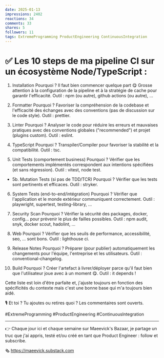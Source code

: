 ```yaml
---
date: 2025-01-13
impressions: 2402
reactions: 34
comments: 33
shares: 5
followers: 11
tags: ExtremeProgramming ProductEngineering ContinuousIntegration
---
```


# ✅ Les 10 steps de ma pipeline CI sur un écosystème Node/TypeScript :

1. Installation
   Pourquoi ? Il faut bien commencer quelque part 😋
   Grosse attention à la configuration de la pipeline et à la stratégie de cache pour garantir l'efficacité.
   Outil : npm (ou autre), github actions (ou autre), ...

2. Formatter
   Pourquoi ? Favoriser la compréhension de la codebase et l'efficacité des échanges avec des conventions (pas de discussion sur le code style).
   Outil : prettier.

3. Linter
   Pourquoi ? Analyser le code pour réduire les erreurs et mauvaises pratiques avec des conventions globales ("recommended") et projet (plugins custom).
   Outil : eslint.

4. TypeScript
   Pourquoi ? Transpiler/Compiler pour favoriser la stabilité et la compatibilité.
   Outil : tsc.

5. Unit Tests (comportement business)
   Pourquoi ? Vérifier que les comportements implémentés correspondent aux intentions spécifiées (et sans régression).
   Outil : vitest, node test.

- 5b. Mutation Tests (si pas de TDD/TCR)
  Pourquoi ? Vérifier que les tests sont pertinents et efficaces.
  Outil : stryker.

6. System Tests (end-to-end/intégration)
   Pourquoi ? Vérifier que l'application et le monde extérieur communiquent correctement.
   Outil : playwright, supertest, testing-library, ...

7. Security Scan
   Pourquoi ? Vérifier la sécurité des packages, docker, config... pour prévenir le plus de failles possibles.
   Outil : npm audit, snyk, docker scout, hadolint, ...

8. Web
   Pourquoi ? Vérifier que les seuils de performance, accessibilité, seo, ... sont bons.
   Outil : lighthouse ci.

9. Release Notes
   Pourquoi ? Préparer (pour publier) automatiquement les changements pour l'équipe, l'entreprise et les utilisateurs.
   Outil : conventional-changelog.

10. Build
    Pourquoi ? Créer l'artefact à livrer/déployer parce qu'il faut bien que l'utilisateur joue avec à un moment 😋.
    Outil : it depends !

Cette liste est loin d'être parfaite et, j'ajuste toujours en fonction des spécificités du contexte mais c'est une bonne base qui m'a toujours bien aidé.

🎙️ Et toi ? Tu ajoutes ou retires quoi ? Les commentaires sont ouverts.

#ExtremeProgramming #ProductEngineering #ContinuousIntegration

---

👉 Chaque jour ici et chaque semaine sur Maeevick's Bazaar, je partage un truc que j'ai appris, testé et/ou créé en tant que Product Engineer : follow et subscribe.

🗞️ https://maeevick.substack.com
